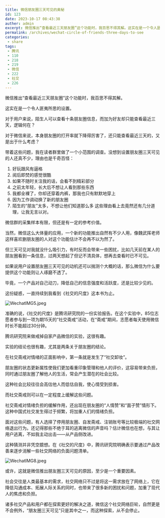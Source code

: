 ```yaml
---
title: 微信朋友圈三天可见的奥秘
id: 123
date: 2023-10-17 08:43:38
auther: admin
excerpt: 微信推出“查看最近三天朋友圈”这个功能时，我百思不得其解。这实在是一个令人匪夷所思的设置。对于用户来说，陌生人可以查看十条朋友圈信息，而加为好友却只能查看最近三天，逻辑何在？对于微信来说，本身朋友圈的打开率就下降得厉害了，还只能查看最近三天的，又是出于什么考虑？带着这些问题，我在读者群里做了一个小范围的调查。没想到设置朋友圈三天可见的人还真不少，理由也是千奇百怪：好玩跟风有逼格阅后即焚的感觉很酷如果不随时关注我的话，会看不到精彩部分之前太年轻，长大后不想让人看到那些东西我都全裸了，你却还穿着内裤，那我也只有默默地穿上因为工作调动换了新的朋友圈陌生的“朋友”太多，不想让他们知道那么多这些理由看上去竟然还有几分道理，让我无言以对。微信群的采集样本有限，但还是有一定的参考价值。当然，微信这么大体量的应用，一个新的功
permalink: /archives/wechat-circle-of-friends-three-days-to-see
categories:
 - share
tags: 
 - 腾讯
 - 110
 - 218
 - 219
 - 微信
 - 222
 - 社交
 - 226
---
```


微信推出“查看最近三天朋友圈”这个功能时，我百思不得其解。

这实在是一个令人匪夷所思的设置。

对于用户来说，陌生人可以查看十条朋友圈信息，而加为好友却只能查看最近三天，逻辑何在？

对于微信来说，本身朋友圈的打开率就下降得厉害了，还只能查看最近三天的，又是出于什么考虑？

带着这些问题，我在读者群里做了一个小范围的调查。没想到设置朋友圈三天可见的人还真不少，理由也是千奇百怪：

 1. 好玩跟风有逼格
 2. 阅后即焚的感觉很酷
 7. 如果不随时关注我的话，会看不到精彩部分
 3. 之前太年轻，长大后不想让人看到那些东西
 4. 我都全裸了，你却还穿着内裤，那我也只有默默地穿上
 5. 因为工作调动换了新的朋友圈
 6. 陌生的“朋友”太多，不想让他们知道那么多
这些理由看上去竟然还有几分道理，让我无言以对。

微信群的采集样本有限，但还是有一定的参考价值。

当然，微信这么大体量的应用，一个新的功能推出自然有不少人用，像魏武挥老师这样喜欢删朋友圈的人对这个功能估计不会再不以为然了。

但三天可见对我就没什么吸引力，有时反而会带来一些困扰，比如几天前在某人的朋友圈看到一条信息，过两天想起了但记不清具体，想再去查看时已不可见。

如果说用户设置朋友圈三天可见的动机还可以揣测个大概的话，那么微信为什么要提供这个功能则让人琢磨不透了。

毕竟，一个产品对自己动刀，降低自己的信息强度和活跃度，还是比较少见的。

这份疑惑，一直持续到我看到《社交的尺度》这本书为止。

![WechatIMG5.jpeg][1]

准确的说，《社交的尺度》是腾讯研究院的一份实验报告。在这个实验中，85位志愿者参与到一项为期15天的“社交斋戒”活动，在“斋戒”期间，志愿者每天使用微信时长不能超过30分钟。

腾讯研究院来做戒掉自家产品微信的实验，这很有趣。

实验的结论也很有趣，尤其是两条关于朋友圈的结论。

在社交斋戒对情绪的正面影响中，第一条就是发生了“社交卸妆”。

朋友圈的状态更新属性使我们更加看重印象管理和他人的评价，这容易带来负担，同时通过朋友圈了解他人的生活，常会产生潜在的社会比较。

这种社会比较往往会高估他人而低估自我，使心情受到损害。

而社交斋戒则可以在一定程度上缓解这些问题。

社交斋戒对情绪负担的缓解作用，还出现在朋友圈的“人情赞”和“面子赞”情形下。这种中国式社交发生得过于频繁，将加重人们的情绪负担。

面对这些问题，有人选择了停用朋友圈、自发斋戒、注销账号等比较极端的社交网络退出行为。还记得那些不绝于耳的逃离微信的声音吗？估计微信也在想，与其让用户逃离，不如我主动出击——从产品侧改进。

这种猜测并非凭空臆想。在《社交的尺度》中，腾讯研究院明确表示要通过产品改善来逐步消解一些社交网络的负面问题清单。

![WechatIMG8.jpeg][2]

或许，这就是微信推出朋友圈三天可见的原因，至少是一个重要因素。

社会交往是人类最基本的需求，社交网络只不过是将这一需求放在了网络上，它在降低沟通成本、拓展人际关系的同时，也带来了很多新的困扰和问题，加重了现代人的焦虑和负担。

诸多社交产品和用户都在探索更好的解决之道，微信这个社交网络巨轮，自然更是不会例外，“朋友圈三天可见”只是其中之一，而这种探索，从不会停止。


  [1]: https://xy07-1251893119.costj.myqcloud.com/2018/10/18/529798971.jpeg
  [2]: https://xy07-1251893119.costj.myqcloud.com/2018/10/18/3381533507.jpeg